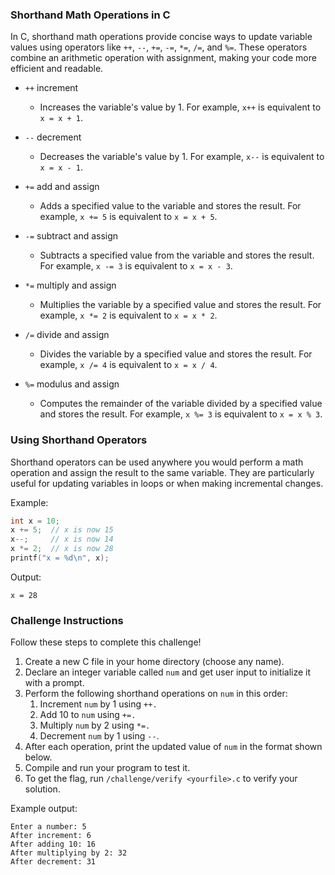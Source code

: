 ### Shorthand Math Operations in C

In C, shorthand math operations provide concise ways to update variable values using operators like `++`, `--`, `+=`, `-=`, `*=`, `/=`, and `%=`. These operators combine an arithmetic operation with assignment, making your code more efficient and readable.

* `++` increment
    * Increases the variable's value by 1. For example, `x++` is equivalent to `x = x + 1`.
* `--` decrement
    * Decreases the variable's value by 1. For example, `x--` is equivalent to `x = x - 1`.

* `+=` add and assign
    * Adds a specified value to the variable and stores the result. For example, `x += 5` is equivalent to `x = x + 5`.

* `-=` subtract and assign
    * Subtracts a specified value from the variable and stores the result. For example, `x -= 3` is equivalent to `x = x - 3`.

* `*=` multiply and assign
    * Multiplies the variable by a specified value and stores the result. For example, `x *= 2` is equivalent to `x = x * 2`.

* `/=` divide and assign
    * Divides the variable by a specified value and stores the result. For example, `x /= 4` is equivalent to `x = x / 4`.

* `%=` modulus and assign
    * Computes the remainder of the variable divided by a specified value and stores the result. For example, `x %= 3` is equivalent to `x = x % 3`.

### Using Shorthand Operators

Shorthand operators can be used anywhere you would perform a math operation and assign the result to the same variable. They are particularly useful for updating variables in loops or when making incremental changes.

Example:
```C
int x = 10;
x += 5;  // x is now 15
x--;     // x is now 14
x *= 2;  // x is now 28
printf("x = %d\n", x);
```

Output:
```commandline
x = 28
```

### Challenge Instructions
Follow these steps to complete this challenge!
1. Create a new C file in your home directory (choose any name).
2. Declare an integer variable called `num` and get user input to initialize it with a prompt.
3. Perform the following shorthand operations on `num` in this order:
    1. Increment `num` by 1 using `++.`
    2. Add 10 to `num` using `+=.`
    3. Multiply `num` by 2 using `*=.`
    4. Decrement `num` by 1 using `--`.
4. After each operation, print the updated value of `num` in the format shown below.
5. Compile and run your program to test it.
6. To get the flag, run `/challenge/verify <yourfile>.c` to verify your solution.

Example output:
```commandline
Enter a number: 5
After increment: 6
After adding 10: 16
After multiplying by 2: 32
After decrement: 31
```